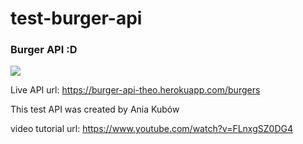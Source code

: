 # test-burger-api
<h3>Burger API :D</h3>

<img src="https://media.oneman.gr/onm-images/burger-38.jpg">

Live API url: https://burger-api-theo.herokuapp.com/burgers

This test API was created by Ania Kubów

video tutorial url: https://www.youtube.com/watch?v=FLnxgSZ0DG4


